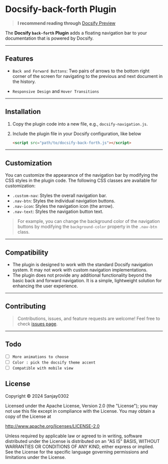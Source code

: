 # Docsify-back-forth Plugin

> **I recommend reading through** [Docsify Preview](https://sanjay0302.github.io/docsify-back-forth)

The **Docsify `back-forth` Plugin** adds a floating navigation bar to your documentation that is powered by Docsify.

---

## Features

- `Back and Forward Buttons`: Two pairs of arrows to the bottom right corner of the screen for navigating to the previous and next document in the history.

- `Responsive Design` and `Hover Transitions`

---

## Installation

1. Copy the plugin code into a new file, e.g., `docsify-navigation.js`.

2. Include the plugin file in your Docsify configuration, like below

   ```html
   <script src="path/to/docsify-back-forth.js"></script>
   ```

---

## Customization

You can customize the appearance of the navigation bar by modifying the CSS styles in the plugin code. The following CSS classes are available for customization:

- `.custom-nav`: Styles the overall navigation bar.
- `.nav-btn`: Styles the individual navigation buttons.
- `.nav-icon`: Styles the navigation icon (the arrow).
- `.nav-text`: Styles the navigation button text.

> For example, you can change the background color of the navigation buttons by modifying the `background-color` property in the `.nav-btn` class.

---

## Compatibility

- The plugin is designed to work with the standard Docsify navigation system. It may not work with custom navigation implementations.
- The plugin does not provide any additional functionality beyond the basic back and forward navigation. It is a simple, lightweight solution for enhancing the user experience.

---

## Contributing

> Contributions, issues, and feature requests are welcome! Feel free to check [issues page](https://github.com/Sanjay0302/docsify-back-forth/issues/1).

---

## Todo

- [ ] `More animations to choose`
- [ ] `Color : pick the docsify theme accent`
- [ ] `Compatible with mobile view`

## License

Copyright :copyright: 2024 Sanjay0302

Licensed under the Apache License, Version 2.0 (the "License");
you may not use this file except in compliance with the License.
You may obtain a copy of the License at

   <http://www.apache.org/licenses/LICENSE-2.0>

Unless required by applicable law or agreed to in writing, software
distributed under the License is distributed on an "AS IS" BASIS,
WITHOUT WARRANTIES OR CONDITIONS OF ANY KIND, either express or implied.
See the License for the specific language governing permissions and
limitations under the License.
